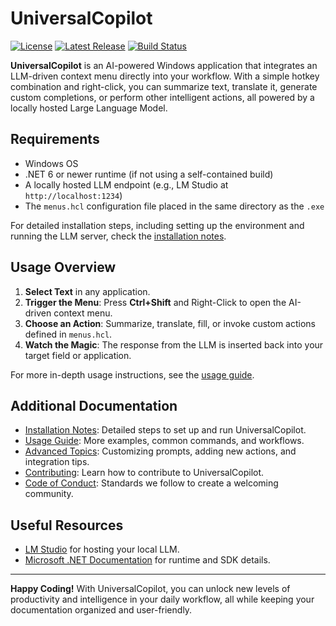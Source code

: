 # UniversalCopilot

[![License](https://img.shields.io/github/license/Galygious/UniversalCopilot?style=for-the-badge)](./LICENSE)
[![Latest Release](https://img.shields.io/github/v/release/Galygious/UniversalCopilot?sort=semver&style=for-the-badge)](https://github.com/Galygious/UniversalCopilot/releases)
[![Build Status](https://img.shields.io/badge/build-passing-brightgreen?style=for-the-badge)](#) <!-- Replace # with your CI workflow badge URL -->

**UniversalCopilot** is an AI-powered Windows application that integrates an LLM-driven context menu directly into your workflow. With a simple hotkey combination and right-click, you can summarize text, translate it, generate custom completions, or perform other intelligent actions, all powered by a locally hosted Large Language Model.

## Requirements

- Windows OS
- .NET 6 or newer runtime (if not using a self-contained build)
- A locally hosted LLM endpoint (e.g., LM Studio at `http://localhost:1234`)
- The `menus.hcl` configuration file placed in the same directory as the `.exe`

For detailed installation steps, including setting up the environment and running the LLM server, check the [installation notes](./docs/installation.md).

## Usage Overview

1. **Select Text** in any application.
2. **Trigger the Menu**: Press **Ctrl+Shift** and Right-Click to open the AI-driven context menu.
3. **Choose an Action**: Summarize, translate, fill, or invoke custom actions defined in `menus.hcl`.
4. **Watch the Magic**: The response from the LLM is inserted back into your target field or application.

For more in-depth usage instructions, see the [usage guide](./docs/usage.md).

## Additional Documentation

- [Installation Notes](./docs/installation.md): Detailed steps to set up and run UniversalCopilot.
- [Usage Guide](./docs/usage.md): More examples, common commands, and workflows.
- [Advanced Topics](./docs/advanced.md): Customizing prompts, adding new actions, and integration tips.
- [Contributing](./docs/CONTRIBUTING.md): Learn how to contribute to UniversalCopilot.
- [Code of Conduct](./docs/CODE_OF_CONDUCT.md): Standards we follow to create a welcoming community.

## Useful Resources

- [LM Studio](https://lmstudio.ai/) for hosting your local LLM.
- [Microsoft .NET Documentation](https://docs.microsoft.com/dotnet/) for runtime and SDK details.
---

**Happy Coding!** With UniversalCopilot, you can unlock new levels of productivity and intelligence in your daily workflow, all while keeping your documentation organized and user-friendly.
